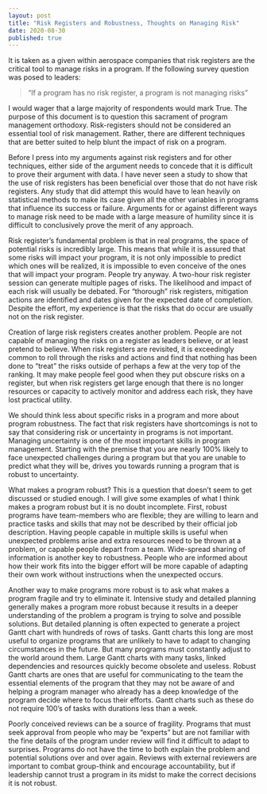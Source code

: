 ```yaml
---
layout: post
title: "Risk Registers and Robustness, Thoughts on Managing Risk"
date: 2020-08-30
published: true
---
```


It is taken as a given within aerospace companies that risk registers are the critical tool to manage risks in a program. If the following survey question was posed to leaders:

> “If a program has no risk register, a program is not managing risks”

I would wager that a large majority of respondents would mark True. The purpose of this document is to question this sacrament of program management orthodoxy. Risk-registers should not be considered an essential tool of risk management. Rather, there are different techniques that are better suited to help blunt the impact of risk on a program. 

Before I press into my arguments against risk registers and for other techniques, either side of the argument needs to concede that it is difficult to prove their argument with data. I have never seen a study to show that the use of risk registers has been beneficial over those that do not have risk registers. Any study that did attempt this would have to lean heavily on statistical methods to make its case given all the other variables in programs that influence its success or failure. Arguments for or against different ways to manage risk need to be made with a large measure of humility since it is difficult to conclusively prove the merit of any approach.

Risk register’s fundamental problem is that in real programs, the space of potential risks is incredibly large. This means that while it is assured that some risks will impact your program, it is not only impossible to predict which ones will be realized, it is impossible to even conceive of the ones that will impact your program. People try anyway. A two-hour risk register session can generate multiple pages of risks. The likelihood and impact of each risk will usually be debated. For “thorough” risk registers, mitigation actions are identified and dates given for the expected date of completion. Despite the effort, my experience is that the risks that do occur are usually not on the risk register.

Creation of large risk registers creates another problem. People are not capable of managing the risks on a register as leaders believe, or at least pretend to believe. When risk registers are revisited, it is exceedingly common to roll through the risks and actions and find that nothing has been done to “treat” the risks outside of perhaps a few at the very top of the ranking. It may make people feel good when they put obscure risks on a register, but when risk registers get large enough that there is no longer resources or capacity to actively monitor and address each risk, they have lost practical utility.

We should think less about specific risks in a program and more about program robustness. The fact that risk registers have shortcomings is not to say that considering risk or uncertainty in programs is not important. Managing uncertainty is one of the most important skills in program management. Starting with the premise that you are nearly 100% likely to face unexpected challenges during a program but that you are unable to predict what they will be, drives you towards running a program that is robust to uncertainty.

What makes a program robust? This is a question that doesn’t seem to get discussed or studied enough. I will give some examples of what I think makes a program robust but it is no doubt incomplete. First, robust programs have team-members who are flexible; they are willing to learn and practice tasks and skills that may not be described by their official job description. Having people capable in multiple skills is useful when unexpected problems arise and extra resources need to be thrown at a problem, or capable people depart from a team. Wide-spread sharing of information is another key to robustness. People who are informed about how their work fits into the bigger effort will be more capable of adapting their own work without instructions when the unexpected occurs.

Another way to make programs more robust is to ask what makes a program fragile and try to eliminate it. Intensive study and detailed planning generally makes a program more robust because it results in a deeper understanding of the problem a program is trying to solve and possible solutions. But detailed planning is often expected to generate a project Gantt chart with hundreds of rows of tasks. Gantt charts this long are most useful to organize programs that are unlikely to have to adapt to changing circumstances in the future. But many programs must constantly adjust to the world around them. Large Gantt charts with many tasks, linked dependencies and resources quickly become obsolete and useless. Robust Gantt charts are ones that are useful for communicating to the team the essential elements of the program that they may not be aware of and helping a program manager who already has a deep knowledge of the program decide where to focus their efforts. Gantt charts such as these do not require 100’s of tasks with durations less than a week.

Poorly conceived reviews can be a source of fragility. Programs that must seek approval from people who may be “experts” but are not familiar with the fine details of the program under review will find it difficult to adapt to surprises. Programs do not have the time to both explain the problem and potential solutions over and over again. Reviews with external reviewers are important to combat group-think and encourage accountability, but if leadership cannot trust a program in its midst to make the correct decisions it is not robust.



